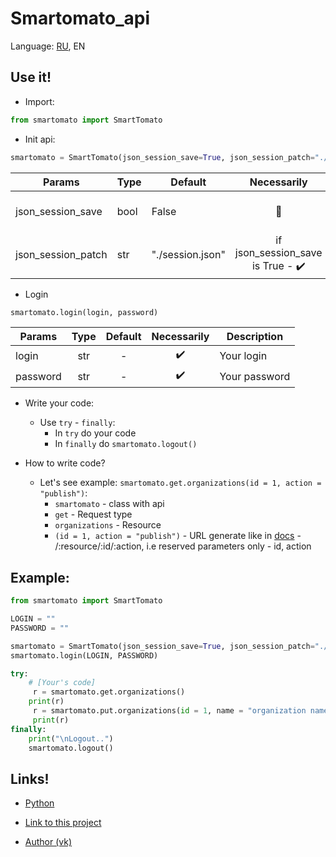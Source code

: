 # Smartomato_api

Language: [RU](README.md), EN

## Use it!

* Import:
```python
from smartomato import SmartTomato
```
* Init api:
```python
smartomato = SmartTomato(json_session_save=True, json_session_patch="./jsons/session.json")
```
| Params            | Type | Default | Necessarily  |  Description |
| ------            | ---- | ------- | :----------: | ------------- |
| json_session_save | bool | False   | 	    🔴      | Save or not save session file |
| json_session_patch| str  | "./session.json" | if json_session_save is True - ✔️ | File to save session |

* Login
```python
smartomato.login(login, password)
```
| Params            | Type | Default | Necessarily  |  Description |
| ------            | :--: | :-----: | :----------: | ------------ |
| login		    | str  | -	     | ✔️	    | Your login    |
| password	    | str  | - 	     | ✔️	    | Your password |

* Write your code:
  * Use `try` - `finally`:
    * In `try` do your code
    * In `finally` do `smartomato.logout()`
    
* How to write code?
  * Let's see example: `smartomato.get.organizations(id = 1, action = "publish")`:
    * `smartomato` - class with api
    * `get` - Request type
    * `organizations` - Resource
    * `(id = 1, action = "publish")` - URL generate like in [docs](http://developer.smartomato.ru/api) - /:resource/:id/:action, i.e reserved parameters only - id, action
    
## Example: 

```python
from smartomato import SmartTomato

LOGIN = ""
PASSWORD = ""

smartomato = SmartTomato(json_session_save=True, json_session_patch="./jsons/session.json")
smartomato.login(LOGIN, PASSWORD)

try:
    # [Your's code]
     r = smartomato.get.organizations()
    print(r)
     r = smartomato.put.organizations(id = 1, name = "organization name")
     print(r)
finally:
    print("\nLogout..")
    smartomato.logout()
```

## Links!

- [Python](python.org)

- [Link to this project](https://github.com/SantaSpeen/Smartomato_api.python)

- [Author (vk)](https://vk.com/id370926160)
